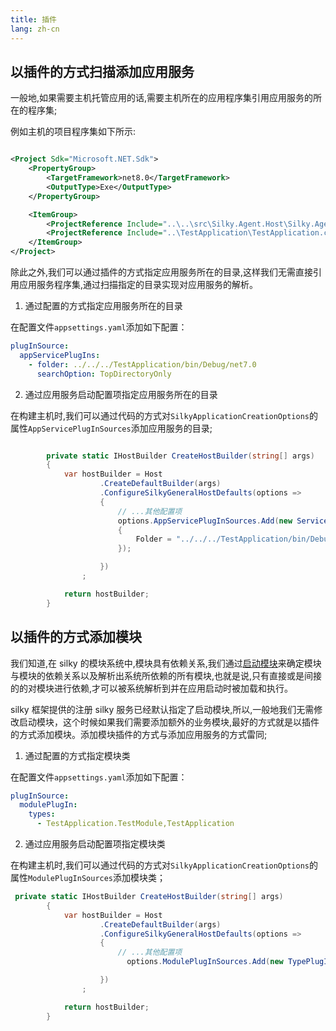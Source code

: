 ```yaml
---
title: 插件
lang: zh-cn
---
```


## 以插件的方式扫描添加应用服务

一般地,如果需要主机托管应用的话,需要主机所在的应用程序集引用应用服务的所在的程序集;

例如主机的项目程序集如下所示:

```xml

<Project Sdk="Microsoft.NET.Sdk">
    <PropertyGroup>
        <TargetFramework>net8.0</TargetFramework>
        <OutputType>Exe</OutputType>
    </PropertyGroup>

    <ItemGroup>
        <ProjectReference Include="..\..\src\Silky.Agent.Host\Silky.Agent.Host.csproj" />
        <ProjectReference Include="..\TestApplication\TestApplication.csproj" /> <!--应用服务程序集-->
    </ItemGroup>
</Project>

```

除此之外,我们可以通过插件的方式指定应用服务所在的目录,这样我们无需直接引用应用服务程序集,通过扫描指定的目录实现对应用服务的解析。

1. 通过配置的方式指定应用服务所在的目录

在配置文件`appsettings.yaml`添加如下配置：

```yaml
plugInSource:
  appServicePlugIns:
    - folder: ../../../TestApplication/bin/Debug/net7.0
      searchOption: TopDirectoryOnly
```

2. 通过应用服务启动配置项指定应用服务所在的目录

在构建主机时,我们可以通过代码的方式对`SilkyApplicationCreationOptions`的属性`AppServicePlugInSources`添加应用服务的目录;

```csharp

        private static IHostBuilder CreateHostBuilder(string[] args)
        {
            var hostBuilder = Host
                    .CreateDefaultBuilder(args)
                    .ConfigureSilkyGeneralHostDefaults(options =>
                    {
                        // ...其他配置项
                        options.AppServicePlugInSources.Add(new ServicePlugInOption()
                        {
                            Folder = "../../../TestApplication/bin/Debug/net7.0"
                        });

                    })
                ;

            return hostBuilder;
        }

```

## 以插件的方式添加模块

我们知道,在 silky 的模块系统中,模块具有依赖关系,我们通过[启动模块](modularity.html#构建主机时指定启动模块)来确定模块与模块的依赖关系以及解析出系统所依赖的所有模块,也就是说,只有直接或是间接的的对模块进行依赖,才可以被系统解析到并在应用启动时被加载和执行。

silky 框架提供的注册 silky 服务已经默认指定了启动模块,所以,一般地我们无需修改启动模块，这个时候如果我们需要添加额外的业务模块,最好的方式就是以插件的方式添加模块。添加模块插件的方式与添加应用服务的方式雷同;

1. 通过配置的方式指定模块类

在配置文件`appsettings.yaml`添加如下配置：

```yaml
plugInSource:
  modulePlugIn:
    types:
      - TestApplication.TestModule,TestApplication
```

2. 通过应用服务启动配置项指定模块类

在构建主机时,我们可以通过代码的方式对`SilkyApplicationCreationOptions`的属性`ModulePlugInSources`添加模块类；

```csharp
 private static IHostBuilder CreateHostBuilder(string[] args)
        {
            var hostBuilder = Host
                    .CreateDefaultBuilder(args)
                    .ConfigureSilkyGeneralHostDefaults(options =>
                    {
                        // ...其他配置项
                          options.ModulePlugInSources.Add(new TypePlugInSource("TestApplication.TestModule,TestApplication"));

                    })
                ;

            return hostBuilder;
        }

```
